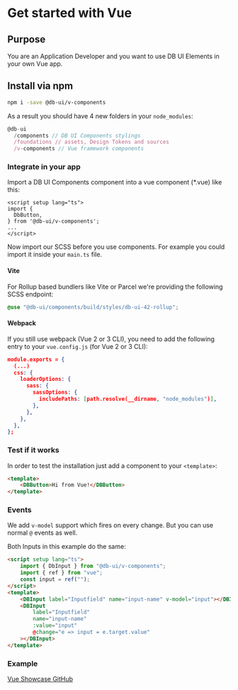 # Get started with Vue

## Purpose

You are an Application Developer and you want to use DB UI Elements in your own Vue app.

## Install via npm

```bash
npm i -save @db-ui/v-components
```

As a result you should have 4 new folders in your `node_modules`:

```javascript
@db-ui
  /components // DB UI Components stylings
  /foundations // assets, Design Tokens and sources
  /v-components // Vue framework components
```

### Integrate in your app

Import a DB UI Components component into a vue component (\*.vue) like this:

```vue
<script setup lang="ts">
import {
  DbButton,
} from '@db-ui/v-components';
...
</script>
```

Now import our SCSS before you use components. For example you could import it inside your `main.ts` file.

#### Vite

For Rollup based bundlers like Vite or Parcel we're providing the following SCSS endpoint:

```scss
@use "@db-ui/components/build/styles/db-ui-42-rollup";
```

#### Webpack

If you still use webpack (Vue 2 or 3 CLI), you need to add the following entry to your `vue.config.js` (for Vue 2 or 3 CLI):

```json
module.exports = {
  (...)
  css: {
    loaderOptions: {
      sass: {
        sassOptions: {
          includePaths: [path.resolve(__dirname, "node_modules")],
        },
      },
    },
  },
};
```

### Test if it works

In order to test the installation just add a component to your `<template>`:

```html
<template>
	<DBButton>Hi from Vue!</DBButton>
</template>
```

### Events

We add `v-model` support which fires on every change.
But you can use normal `@` events as well.

Both Inputs in this example do the same:

```html
<script setup lang="ts">
	import { DbInput } from "@db-ui/v-components";
	import { ref } from "vue";
	const input = ref("");
</script>
<template>
	<DBInput label="Inputfield" name="input-name" v-model="input"></DBInput>
	<DBInput
		label="Inputfield"
		name="input-name"
		:value="input"
		@change="e => input = e.target.value"
	></DBInput>
</template>
```

### Example

[Vue Showcase GitHub](https://github.com/db-ui/mono/tree/main/showcases/vue-showcase)
